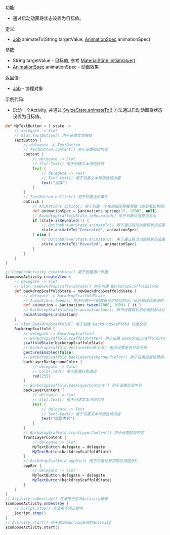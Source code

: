 功能:

+ 通过启动动画将状态设置为目标值。

定义:

+ [Job](/API/Coroutines/Job/README.md) animateTo(String
  targetValue, [AnimationSpec](/API/UI/Compose/Animation/AnimationSpec/README.md)
  animationSpec)

参数:

+ String targetValue - 目标值,
  参考 [MaterialState.initialValue()](/API/UI/Compose/State/MaterialState/README.md?id=initialValue)
+ [AnimationSpec](/API/UI/Compose/Animation/AnimationSpec/README.md)
  animationSpec - 动画效果

返回值:

+ [Job](/API/Coroutines/Job/README.md) - 协程对象

示例代码:

+ 启动一个Activity, 并通过 [SwipeState.animateTo()](/API/UI/Compose/State/SwipeState/README.md?id=animateTo)
  方法通过启动动画将状态设置为目标值。

```groovy
def MyTextButton = { state ->
    // delegate -> Slot
    // Slot.TextButton() 用于设置文本按钮
    TextButton {
        // delegate -> TextButton
        // TextButton.content() 用于设置按钮内容
        content {
            // delegate -> Slot
            // Slot.Text() 用于创建文本可组合项
            Text {
                // delegate -> Text
                // Text.text() 用于设置文本可组合项内容
                text("点我")
            }
        }
        // TextButton.onClick() 用于处理点击事件
        onClick {
            // Animations.spring() 用于创建一个使用给定弹簧常数（即阻尼比和刚度）的 AnimationSpec。
            def animationSpec = $animations.spring(1f, 1500f, null)
            // BackdropScaffoldState.isRevealed() 用于判断后层是否显示
            if (state.isRevealed()) {
                // BottomDrawerState.animateTo() 用于通过启动动画将状态设置为目标值。
                state.animateTo("Concealed", animationSpec)
            } else {
                // BottomDrawerState.animateTo() 用于通过启动动画将状态设置为目标值。
                state.animateTo("Revealed", animationSpec)
            }
        }
    }
}

// ComposeActivity.createView() 用于创建用户界面
$composeActivity.createView {
    // delegate -> Slot
    // Slot.newBackdropScaffoldState() 用于创建 BackdropScaffoldState
    def backdropScaffoldState = newBackdropScaffoldState {
        // delegate -> BackdropScaffoldState
        // Animations.tween() 用于创建一个配置有给定持续时间、延迟和缓动曲线的 AnimationSpec。
        def animation = $animations.tween(2000, 1000) { it }
        // BackdropScaffoldState.animationSpec() 用于设置新状态动画的默认动画
        animationSpec(animation)
    }
    // Slot.BackdropScaffold() 用于创建 BackdropScaffold 可组合项
    BackdropScaffold {
        // delegate -> BackdropScaffold
        // BackdropScaffold.scaffoldState() 用于设置 BackdropScaffoldState
        scaffoldState(backdropScaffoldState)
        // BackdropScaffold.gesturesEnabled() 用于设置是否开启手势
        gesturesEnabled(false)
        // BackdropScaffold.backLayerBackgroundColor() 用于设置后层背景颜色
        backLayerBackgroundColor {
            // delegate -> Color
            // Color.red() 用于配置红色通道
            red(255)
        }
        // BackdropScaffold.backLayerContent() 用于设置后层内容
        backLayerContent {
            // delegate -> Slot
            // Slot.Text() 用于创建文本可组合项
            Text {
                // delegate -> Text
                // Text.text() 用于设置文本可组合项内容
                text("后层内容")
            }
        }
        // BackdropScaffold.frontLayerContent() 用于设置前层内容
        frontLayerContent {
            // delegate -> Slot
            MyTextButton.delegate = delegate
            MyTextButton(backdropScaffoldState)
        }
        // BackdropScaffold.appBar() 用于设置背景顶部应用程序栏
        appBar {
            // delegate -> Slot
            MyTextButton.delegate = delegate
            MyTextButton(backdropScaffoldState)
        }
    }
}
// Activity.onDestroy() 方法用于监听Activity销毁
$composeActivity.onDestroy {
    // Script.stop() 方法用于停止脚本
    $script.stop()
}
// Activity.start() 用于启动Android系统的Activity
$composeActivity.start()
```
